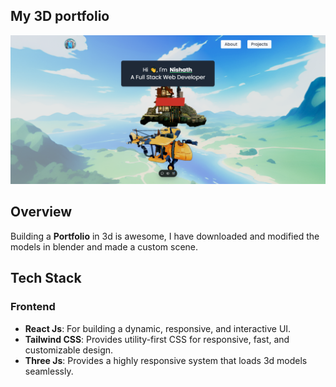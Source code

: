 ## My 3D portfolio

![Image Alt](https://github.com/nich-nichy/3d-Portfolio/blob/ecbd4f1919897e44f10d04e7b30ca095554c1576/src/assets/SS/portfolio.png)

## Overview
Building a **Portfolio** in 3d is awesome, I have downloaded and modified the models in blender and made a custom scene. 

## Tech Stack

### Frontend
- **React Js**: For building a dynamic, responsive, and interactive UI.
- **Tailwind CSS**: Provides utility-first CSS for responsive, fast, and customizable design.
- **Three Js**: Provides a highly responsive system that loads 3d models seamlessly.
